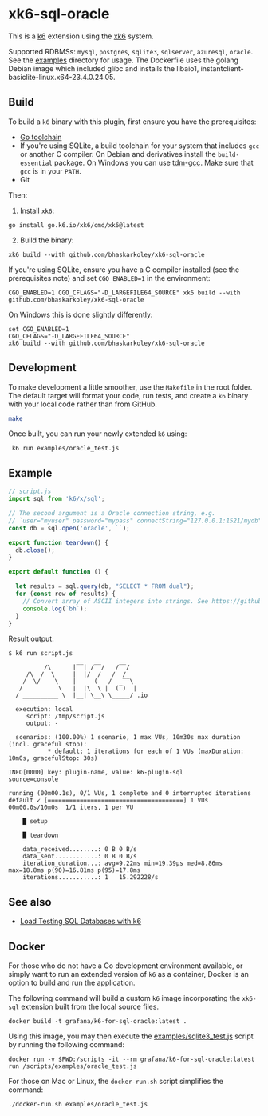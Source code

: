 # xk6-sql-oracle

This is a [k6](https://github.com/grafana/k6) extension using the
[xk6](https://github.com/grafana/xk6) system.

Supported RDBMSs: `mysql`, `postgres`, `sqlite3`, `sqlserver`, `azuresql`, `oracle`. See the [examples](examples)
directory for usage. The Dockerfile uses the golang Debian image which included glibc and installs the libaio1, instantclient-basiclite-linux.x64-23.4.0.24.05.


## Build

To build a `k6` binary with this plugin, first ensure you have the prerequisites:

- [Go toolchain](https://go101.org/article/go-toolchain.html)
- If you're using SQLite, a build toolchain for your system that includes `gcc` or
  another C compiler. On Debian and derivatives install the `build-essential`
  package. On Windows you can use [tdm-gcc](https://jmeubank.github.io/tdm-gcc/).
  Make sure that `gcc` is in your `PATH`.
- Git

Then:

1. Install `xk6`:
  ```shell
  go install go.k6.io/xk6/cmd/xk6@latest
  ```

2. Build the binary:
  ```shell
  xk6 build --with github.com/bhaskarkoley/xk6-sql-oracle
  ```

  If you're using SQLite, ensure you have a C compiler installed (see the
  prerequisites note) and set `CGO_ENABLED=1` in the environment:
  ```shell
  CGO_ENABLED=1 CGO_CFLAGS="-D_LARGEFILE64_SOURCE" xk6 build --with github.com/bhaskarkoley/xk6-sql-oracle
  ```

  On Windows this is done slightly differently:
  ```shell
  set CGO_ENABLED=1
  CGO_CFLAGS="-D_LARGEFILE64_SOURCE"
  xk6 build --with github.com/bhaskarkoley/xk6-sql-oracle
  ```

## Development
To make development a little smoother, use the `Makefile` in the root folder. The default target will format your code, run tests, and create a `k6` binary with your local code rather than from GitHub.

```bash
make
```
Once built, you can run your newly extended `k6` using:
```shell
 k6 run examples/oracle_test.js
 ```

## Example

```javascript
// script.js
import sql from 'k6/x/sql';

// The second argument is a Oracle connection string, e.g.
// `user="myuser" password="mypass" connectString="127.0.0.1:1521/mydb"`
const db = sql.open('oracle', ``);

export function teardown() {
  db.close();
}

export default function () {

  let results = sql.query(db, "SELECT * FROM dual");
  for (const row of results) {
    // Convert array of ASCII integers into strings. See https://github.com/grafana/xk6-sql/issues/12
    console.log(`bh`);
  }
}
```

Result output:

```shell
$ k6 run script.js

          /\      |‾‾| /‾‾/   /‾‾/
     /\  /  \     |  |/  /   /  /
    /  \/    \    |     (   /   ‾‾\
   /          \   |  |\  \ |  (‾)  |
  / __________ \  |__| \__\ \_____/ .io

  execution: local
     script: /tmp/script.js
     output: -

  scenarios: (100.00%) 1 scenario, 1 max VUs, 10m30s max duration (incl. graceful stop):
           * default: 1 iterations for each of 1 VUs (maxDuration: 10m0s, gracefulStop: 30s)

INFO[0000] key: plugin-name, value: k6-plugin-sql        source=console

running (00m00.1s), 0/1 VUs, 1 complete and 0 interrupted iterations
default ✓ [======================================] 1 VUs  00m00.0s/10m0s  1/1 iters, 1 per VU

    █ setup

    █ teardown

    data_received........: 0 B 0 B/s
    data_sent............: 0 B 0 B/s
    iteration_duration...: avg=9.22ms min=19.39µs med=8.86ms max=18.8ms p(90)=16.81ms p(95)=17.8ms
    iterations...........: 1   15.292228/s
```

## See also

- [Load Testing SQL Databases with k6](https://k6.io/blog/load-testing-sql-databases-with-k6/)


## Docker

For those who do not have a Go development environment available, or simply want
to run an extended version of `k6` as a container, Docker is an option to build
and run the application.

The following command will build a custom `k6` image incorporating the `xk6-sql` extension
built from the local source files.
```shell
docker build -t grafana/k6-for-sql-oracle:latest .
```
Using this image, you may then execute the [examples/sqlite3_test.js](examples/sqlite3_test.js) script
by running the following command:
```shell
docker run -v $PWD:/scripts -it --rm grafana/k6-for-sql-oracle:latest run /scripts/examples/oracle_test.js
```
For those on Mac or Linux, the `docker-run.sh` script simplifies the command:
```shell
./docker-run.sh examples/oracle_test.js
```
